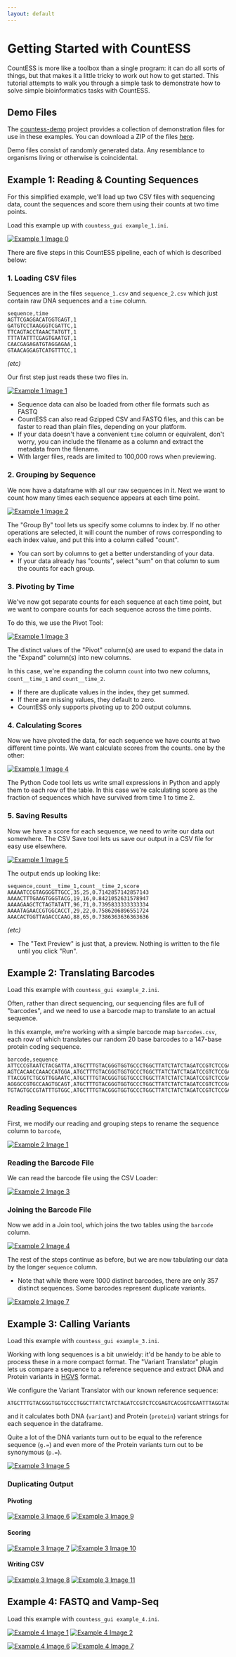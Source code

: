 ```yaml
---
layout: default
---
```


# Getting Started with CountESS

CountESS is more like a toolbox than a single program: it can do all 
sorts of things, but that makes it a little tricky to work out how
to get started.  This tutorial attempts to walk you through a simple 
task to demonstrate how to solve simple bioinformatics tasks with
CountESS.

## Demo Files

The [countess-demo](https://github.com/CountESS-Project/countess-demo/)
project provides a collection of demonstration files for use in these examples.
You can download a ZIP of the files [here](https://github.com/CountESS-Project/countess-demo/archive/refs/heads/main.zip).

Demo files consist of randomly generated data.
Any resemblance to organisms living or otherwise is coincidental.


## Example 1: Reading & Counting Sequences

For this simplified example, we'll load up two CSV files with 
sequencing data, count the sequences and score them using their 
counts at two time points.

Load this example up with `countess_gui example_1.ini`.

[![Example 1 Image 0](img/example_1_0.png)](img/example_1_0.png)

There are five steps in this CountESS pipeline, each of which
is described below:

### 1. Loading CSV files

Sequences are in the files `sequence_1.csv` and `sequence_2.csv`
which just contain raw DNA sequences and a `time` column.

```
sequence,time
AGTTCGAGGACATGGTGAGT,1
GATGTCCTAAGGGTCGATTC,1
TTCAGTACCTAAACTATGTT,1
TTTATATTTCGAGTGAATGT,1
CAACGAGAGATGTAGGAGAA,1
GTAACAGGAGTCATGTTTCC,1
```
*(etc)*

Our first step just reads these two files in.

[![Example 1 Image 1](img/example_1_1.png)](img/example_1_1.png)

* Sequence data can also be loaded from other file formats such 
  as FASTQ
* CountESS can also read Gzipped CSV and FASTQ files, and this can
  be faster to read than plain files, depending on your platform.
* If your data doesn't have a convenient `time` column or equivalent,
  don't worry, you can include the filename as a column and extract
  the metadata from the filename.
* With larger files, reads are limited to 100,000 rows when previewing.

### 2. Grouping by Sequence

We now have a dataframe with all our raw sequences in it.
Next we want to count how many times each sequence appears at each
time point.

[![Example 1 Image 2](img/example_1_2.png)](img/example_1_2.png)

The "Group By" tool lets us specify some columns to index by.
If no other operations are selected, it will count the number of 
rows corresponding to each index value, and put this into a 
column called "count".

* You can sort by columns to get a better understanding of your data.
* If your data already has "counts", select "sum" on that column to
  sum the counts for each group.

### 3. Pivoting by Time

We've now got separate counts for each sequence at each time point,
but we want to compare counts for each sequence across the time points.

To do this, we use the Pivot Tool:

[![Example 1 Image 3](img/example_1_3.png)](img/example_1_3.png)

The distinct values of the "Pivot" column(s) are used to expand the
data in the "Expand" column(s) into new columns.

In this case, we're expanding the column `count` into two new columns,
`count__time_1` and `count__time_2`.

* If there are duplicate values in the index, they get summed.
* If there are missing values, they default to zero.
* CountESS only supports pivoting up to 200 output columns.

### 4. Calculating Scores

Now we have pivoted the data, for each sequence we have counts at
two different time points.  We want calculate scores from the counts.
one by the other:

[![Example 1 Image 4](img/example_1_4.png)](img/example_1_4.png)

The Python Code tool lets us write small expressions in Python and
apply them to each row of the table.  In this case we're calculating
score as the fraction of sequences which have survived from time 1
to time 2.

### 5. Saving Results

Now we have a score for each sequence, we need to write our data
out somewhere.  The CSV Save tool lets us save our output in a 
CSV file for easy use elsewhere.  

[![Example 1 Image 5](img/example_1_5.png)](img/example_1_5.png)

The output ends up looking like:

```
sequence,count__time_1,count__time_2,score
AAAAATCCGTAGGGGTTGCC,35,25,0.7142857142857143
AAAACTTTGAAGTGGGTACG,19,16,0.8421052631578947
AAAAGAAGCTCTAGTATATT,96,71,0.7395833333333334
AAAATAGAACCGTGGCACCT,29,22,0.7586206896551724
AAACACTGGTTAGACCCAAG,88,65,0.7386363636363636
```
*(etc)*

* The "Text Preview" is just that, a preview.  Nothing is written
  to the file until you click "Run".

## Example 2: Translating Barcodes

Load this example with `countess_gui example_2.ini`.

Often, rather than direct sequencing, our sequencing files are full
of "barcodes", and we need to use a barcode map to translate to an
actual sequence.

In this example, we're working with a simple barcode map `barcodes.csv`,
each row of which translates our random 20 base barcodes to a 147-base 
protein coding sequence.

```
barcode,sequence
ATTCCCGTAATCTACGATTA,ATGCTTTGTACGGGTGGTGCCCTGGCTTATCTATCTAGATCCGTCTCCGAGTCACGGTCGAATTTAGGTACTGCACTATCCTTTGAGGCGGGAAGGGCCACAAGGGCCGACCCTTGTCGGATAAAATTTGCTAAGAGGAAGGTCTAG
AGTCACAACCAAACCATGGA,ATGCTTTGTACGGGTGGTGCCCTGGCTTATCTATCTAGATCCGTCTCCGAGTCACGGTCGAATTTAGGTACTGCACTATCCTTTGAGGCGGGAAGGGCCACAAGGGCCGACCCTTGTCGGATAAAATTTGCTAAGAGGAAGGTCTAG
TTACGGTCTGCGTTGGAATC,ATGCTTTGTACGGGTGGTGCCCTGGCTTATCTATCTAGATCCGTCTCCGAGTCACGGTCGAATTTAGGTACTGCACTATCCTTTGAGGCGGGAAGGGCCACAAGGGCCGACCCTTGTCGGATAAAATTTGCTAAGAGGAAGGTCTAG
AGGGCCGTGCCAAGTGCAGT,ATGCTTTGTACGGGTGGTGCCCTGGCTTATCTATCTAGATCCGTCTCCGAGTCACGGTCGAATTTAGGTACTGCACTATCCTTTGAGGCGGGAAGGACCACAAGGGCCGACCCTTGTCGGATAAAATTTGCTAAGAGGAAGGTCTAG
TGTAGTGCCGTATTTGTGGC,ATGCTTTGTACGGGTGGTGCCCTGGCTTATCTATCTAGATCCGTCTCCGAGTCACGGTCGAATTTAGGTACTGCACTATCCTTTGAGGCAGGAAGGGCCACAAGGGCCGACCCTTGTCGGATAAAATTTGCTAAGAGGAAGGTCTAG
```

### Reading Sequences

First, we modify our reading and grouping steps to rename the sequence column to `barcode`,

[![Example 2 Image 1](img/example_2_1.png)](img/example_2_1.png)
<!--
[![Example 2 Image 2](img/example_2_2.png)](img/example_2_2.png)
-->

### Reading the Barcode File

We can read the barcode file using the CSV Loader:

[![Example 2 Image 3](img/example_2_3.png)](img/example_2_3.png)

### Joining the Barcode File

Now we add in a Join tool, which joins the two tables using the `barcode` column.

[![Example 2 Image 4](img/example_2_4.png)](img/example_2_4.png)

The rest of the steps continue as before, but we are now tabulating our data by
the longer `sequence` column.

* Note that while there were 1000 distinct barcodes, there are only 357 distinct
  sequences.  Some barcodes represent duplicate variants.

<!--
[![Example 2 Image 5](img/example_2_5.png)](img/example_2_5.png)
[![Example 2 Image 6](img/example_2_6.png)](img/example_2_6.png)
-->
[![Example 2 Image 7](img/example_2_7.png)](img/example_2_7.png)

## Example 3: Calling Variants

Load this example with `countess_gui example_3.ini`.

Working with long sequences is a bit unwieldy: it'd be handy
to be able to process these in a more compact format.  The "Variant Translator" 
plugin lets us compare a sequence to a reference sequence and extract
DNA and Protein variants in [HGVS](https://hgvs-nomenclature.org/stable/) format.

<!--
[![Example 3 Image 1](img/example_3_1.png)](img/example_3_1.png)
[![Example 3 Image 2](img/example_3_2.png)](img/example_3_2.png)
[![Example 3 Image 3](img/example_3_3.png)](img/example_3_3.png)
[![Example 3 Image 4](img/example_3_4.png)](img/example_3_4.png)
-->

We configure the Variant Translator with our known reference sequence:

```
ATGCTTTGTACGGGTGGTGCCCTGGCTTATCTATCTAGATCCGTCTCCGAGTCACGGTCGAATTTAGGTACTGCACTATCCTTTGAGGCGGGAAGGGCCACAAGGGCCGACCCTTGTCGGATAAAATTTGCTAAGAGGAAGGTCTAG
```
and it calculates both DNA (`variant`) and Protein (`protein`) variant strings
for each sequence in the dataframe.

Quite a lot of the DNA variants turn out to be equal to the reference sequence (`g.=`) 
and even more of the Protein variants turn out to be synonymous (`p.=`).

[![Example 3 Image 5](img/example_3_5.png)](img/example_3_5.png)

### Duplicating Output

#### Pivoting

[![Example 3 Image 6](img/example_3_6.png)](img/example_3_6.png)
[![Example 3 Image 9](img/example_3_9.png)](img/example_3_9.png)

#### Scoring

[![Example 3 Image 7](img/example_3_7.png)](img/example_3_7.png)
[![Example 3 Image 10](img/example_3_10.png)](img/example_3_10.png)

#### Writing CSV

[![Example 3 Image 8](img/example_3_8.png)](img/example_3_8.png)
[![Example 3 Image 11](img/example_3_11.png)](img/example_3_11.png)

## Example 4: FASTQ and Vamp-Seq

Load this example with `countess_gui example_4.ini`.

[![Example 4 Image 1](img/example_4_1.png)](img/example_4_1.png)
[![Example 4 Image 2](img/example_4_2.png)](img/example_4_2.png)
<!--
[![Example 4 Image 3](img/example_4_3.png)](img/example_4_3.png)
[![Example 4 Image 4](img/example_4_4.png)](img/example_4_4.png)
[![Example 4 Image 5](img/example_4_5.png)](img/example_4_5.png)
-->
[![Example 4 Image 6](img/example_4_6.png)](img/example_4_6.png)
[![Example 4 Image 7](img/example_4_7.png)](img/example_4_7.png)

